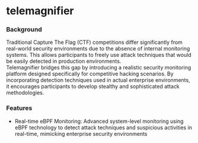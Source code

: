 # telemagnifier

### Background
Traditional Capture The Flag (CTF) competitions differ significantly from real-world security environments due to the absence of internal monitoring systems. This allows participants to freely use attack techniques that would be easily detected in production environments.   
Telemagnifier bridges this gap by introducing a realistic security monitoring platform designed specifically for competitive hacking scenarios. By incorporating detection techniques used in actual enterprise environments, it encourages participants to develop stealthy and sophisticated attack methodologies.

### Features
- Real-time eBPF Monitoring: Advanced system-level monitoring using eBPF technology to detect attack techniques and suspicious activities in real-time, mimicking enterprise security environments
<!--
- Multi-Environment Support: Compatible with various deployment environments including Virtual Machines (VM) and Kubernetes clusters to simulate diverse production scenarios
- Cross-Platform Compatibility: Supports multiple operating systems including Linux and Windows for comprehensive attack surface coverage
- Rule-based Detection Engine: Customizable detection rules that mirror real-world enterprise security monitoring, forcing attackers to develop evasion techniques
- CTF-Optimized Design: Purpose-built for competitive hacking scenarios with realistic security controls that challenge participants beyond traditional CTF environments
- Enterprise-Grade Detection: Incorporates actual production monitoring techniques to bridge the gap between CTF competitions and real-world penetration testing
- Stealth Challenge Framework: Encourages development of sophisticated, low-profile attack methodologies by implementing detection mechanisms commonly found in corporate environments
-->
